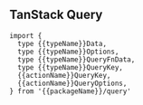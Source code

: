 <!--
<script setup>
const packageName = 'wagmi'
const actionName = 'getBalance'
const typeName = 'GetBalance'
</script>
-->

## TanStack Query

```ts-vue
import {
  type {{typeName}}Data,
  type {{typeName}}Options,
  type {{typeName}}QueryFnData,
  type {{typeName}}QueryKey,
  {{actionName}}QueryKey,
  {{actionName}}QueryOptions,
} from '{{packageName}}/query'
```
